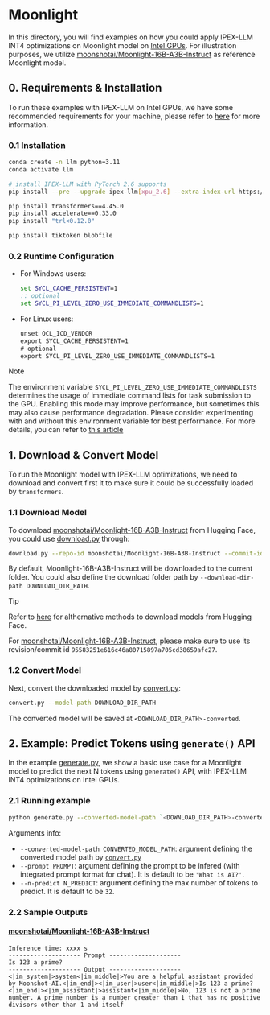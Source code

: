 # Moonlight

In this directory, you will find examples on how you could apply IPEX-LLM INT4 optimizations on Moonlight model on [Intel GPUs](../../../README.md). For illustration purposes, we utilize [moonshotai/Moonlight-16B-A3B-Instruct](https://huggingface.co/moonshotai/Moonlight-16B-A3B-Instruct) as reference Moonlight model.

## 0. Requirements & Installation

To run these examples with IPEX-LLM on Intel GPUs, we have some recommended requirements for your machine, please refer to [here](../../../README.md#requirements) for more information.

### 0.1 Installation

```bash
conda create -n llm python=3.11
conda activate llm

# install IPEX-LLM with PyTorch 2.6 supports
pip install --pre --upgrade ipex-llm[xpu_2.6] --extra-index-url https://download.pytorch.org/whl/xpu

pip install transformers==4.45.0
pip install accelerate==0.33.0
pip install "trl<0.12.0" 

pip install tiktoken blobfile
```

### 0.2 Runtime Configuration

- For Windows users:
  ```cmd
  set SYCL_CACHE_PERSISTENT=1
  :: optional
  set SYCL_PI_LEVEL_ZERO_USE_IMMEDIATE_COMMANDLISTS=1
  ``` 

- For Linux users:
  ```cmd
  unset OCL_ICD_VENDOR
  export SYCL_CACHE_PERSISTENT=1
  # optional
  export SYCL_PI_LEVEL_ZERO_USE_IMMEDIATE_COMMANDLISTS=1
  ``` 

> [!NOTE]
> The environment variable `SYCL_PI_LEVEL_ZERO_USE_IMMEDIATE_COMMANDLISTS` determines the usage of immediate command lists for task submission to the GPU. Enabling this mode may improve performance, but sometimes this may also cause performance degradation. Please consider experimenting with and without this environment variable for best performance. For more details, you can refer to [this article](https://www.intel.com/content/www/us/en/developer/articles/guide/level-zero-immediate-command-lists.html)

## 1. Download & Convert Model

To run the Moonlight model with IPEX-LLM optimizations, we need to download and convert first it to make sure it could be successfully loaded by `transformers`.

### 1.1 Download Model

To download [moonshotai/Moonlight-16B-A3B-Instruct](https://huggingface.co/moonshotai/Moonlight-16B-A3B-Instruct) from Hugging Face, you could use [download.py](./download.py) through:

```bash
download.py --repo-id moonshotai/Moonlight-16B-A3B-Instruct --commit-id 95583251e616c46a80715897a705cd38659afc27 
```

By default, Moonlight-16B-A3B-Instruct will be downloaded to the current folder. You could also define the download folder path by `--download-dir-path DOWNLOAD_DIR_PATH`.

> [!TIP]
> Refer to [here](https://huggingface.co/docs/hub/en/models-downloading) for althernative methods to download models from Hugging Face.
>
> For [moonshotai/Moonlight-16B-A3B-Instruct](https://huggingface.co/moonshotai/Moonlight-16B-A3B-Instruct), please make sure to use its revision/commit id `95583251e616c46a80715897a705cd38659afc27`.

### 1.2 Convert Model

Next, convert the downloaded model by [convert.py](./convert.py):

```bash
convert.py --model-path DOWNLOAD_DIR_PATH
```

The converted model will be saved at `<DOWNLOAD_DIR_PATH>-converted`.

## 2. Example: Predict Tokens using `generate()` API

In the example [generate.py](./generate.py), we show a basic use case for a Moonlight model to predict the next N tokens using `generate()` API, with IPEX-LLM INT4 optimizations on Intel GPUs.

### 2.1 Running example

```bash
python generate.py --converted-model-path `<DOWNLOAD_DIR_PATH>-converted` --prompt PROMPT --n-predict N_PREDICT
```

Arguments info:
- `--converted-model-path CONVERTED_MODEL_PATH`: argument defining the converted model path by [`convert.py`](./convert.py)
- `--prompt PROMPT`: argument defining the prompt to be infered (with integrated prompt format for chat). It is default to be `'What is AI?'`.
- `--n-predict N_PREDICT`: argument defining the max number of tokens to predict. It is default to be `32`.

### 2.2 Sample Outputs

#### [moonshotai/Moonlight-16B-A3B-Instruct](https://huggingface.co/moonshotai/Moonlight-16B-A3B-Instruct)

```log
Inference time: xxxx s
-------------------- Prompt --------------------
Is 123 a prime?
-------------------- Output --------------------
<|im_system|>system<|im_middle|>You are a helpful assistant provided by Moonshot-AI.<|im_end|><|im_user|>user<|im_middle|>Is 123 a prime?<|im_end|><|im_assistant|>assistant<|im_middle|>No, 123 is not a prime number. A prime number is a number greater than 1 that has no positive divisors other than 1 and itself
```

